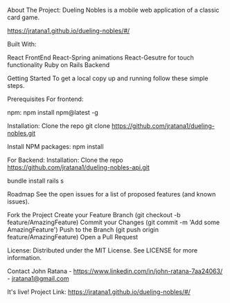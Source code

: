 About The Project:
Dueling Nobles is a mobile web application of a classic card game. 

https://jratana1.github.io/dueling-nobles/#/

Built With:

React FrontEnd
    React-Spring animations
    React-Gesutre for touch functionality
Ruby on Rails Backend

Getting Started
To get a local copy up and running follow these simple steps.


Prerequisites
For frontend:

npm:
npm install npm@latest -g

Installation:
Clone the repo
git clone https://github.com/jratana1/dueling-nobles.git

Install NPM packages:
npm install

For Backend:
Installation:
Clone the repo
https://github.com/jratana1/dueling-nobles-api.git

bundle install
rails s

Roadmap
See the open issues for a list of proposed features (and known issues).


Fork the Project
Create your Feature Branch (git checkout -b feature/AmazingFeature)
Commit your Changes (git commit -m 'Add some AmazingFeature')
Push to the Branch (git push origin feature/AmazingFeature)
Open a Pull Request

License:
Distributed under the MIT License. See LICENSE for more information.

Contact
John Ratana - https://www.linkedin.com/in/john-ratana-7aa24063/ - jratana1@gmail.com

It's live!
Project Link: https://jratana1.github.io/dueling-nobles/#/

